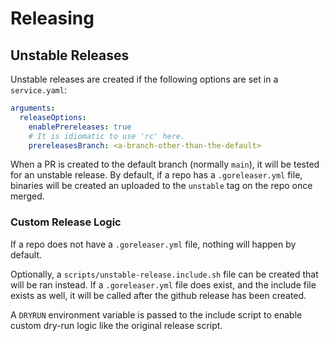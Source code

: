 # Releasing

## Unstable Releases

Unstable releases are created if the following options are set in a
`service.yaml`:

```yaml
arguments:
  releaseOptions:
    enablePrereleases: true
    # It is idiomatic to use 'rc' here.
    prereleasesBranch: <a-branch-other-than-the-default>
```

When a PR is created to the default branch (normally `main`), it will be
tested for an unstable release. By default, if a repo has a
`.goreleaser.yml` file, binaries will be created an uploaded to the
`unstable` tag on the repo once merged.

### Custom Release Logic

If a repo does not have a `.goreleaser.yml` file, nothing will happen by
default.

Optionally, a `scripts/unstable-release.include.sh` file can be created
that will be ran instead. If a `.goreleaser.yml` file does exist, and
the include file exists as well, it will be called after the github
release has been created.

A `DRYRUN` environment variable is passed to the include script to
enable custom dry-run logic like the original release script.

